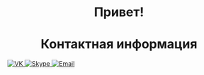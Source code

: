 <h1 align="center">Привет!</h1>

<h1 align="center">Контактная информация</h1>
<a target="_blank" href="https://vk.com/kba696">
	<img alt="VK" src="https://img.shields.io/badge/vk.com-0078D4.svg?&logo=VK&style=for-the-badge&logoColor=white" />
</a>	
<a href="https://join.skype.com/invite/iiQcBm41y6qs">
	<img alt="Skype" src="https://img.shields.io/badge/Skype-0078D4.svg?&logo=Skype&style=for-the-badge&logoColor=white" />
</a>
<a target="_blank" href="mailto:kba696@ya.ru">
	<img alt="Email" src="https://img.shields.io/badge/Email-0078D4.svg?&style=for-the-badge&logo=Mail.Ru&logoColor=white" />
</a>
